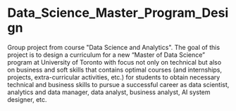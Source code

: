 # Data_Science_Master_Program_Design

Group project from course "Data Science and Analytics". The goal of this project is to design a curriculum for a new “Master of Data Science” program at University of Toronto with focus not only on technical but also on business and soft skills that contains optimal courses (and internships, projects, extra-curricular activities, etc.) for students to obtain necessary technical and business skills to pursue a successful career as data scientist, analytics and data manager, data analyst, business analyst, AI system designer, etc.
